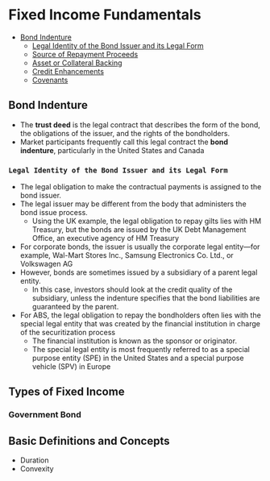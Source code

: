 # Fixed Income Fundamentals

- [Bond Indenture](#Bond-Indenture)
  - [Legal Identity of the Bond Issuer and its Legal Form](#Legal-Identity-of-the-Bond-Issuer-and-its-Legal-Form)
  - [Source of Repayment Proceeds](#Source-of-Repayment-Proceeds)
  - [Asset or Collateral Backing](#Asset-or-Collateral-Backing)
  - [Credit Enhancements](#Credit-Enhancements)
  - [Covenants](#Covenants)

## Bond Indenture
- The **trust deed** is the legal contract that describes the form of the bond, the obligations of the issuer, and the rights of the bondholders.
- Market participants frequently call this legal contract the **bond indenture**, particularly in the United States and Canada

### ```Legal Identity of the Bond Issuer and its Legal Form```
- The legal obligation to make the contractual payments is assigned to the bond issuer. 
- The legal issuer may be different from the body that administers the bond issue process.
  - Using the UK example, the legal obligation to repay gilts lies with HM Treasury, but the bonds are issued by the UK Debt Management Office, an executive agency of HM Treasury
- For corporate bonds, the issuer is usually the corporate legal entity—for example, Wal-Mart Stores Inc., Samsung Electronics Co. Ltd., or Volkswagen AG
- However, bonds are sometimes issued by a subsidiary of a parent legal entity. 
  - In this case, investors should look at the credit quality of the subsidiary, unless the indenture specifies that the bond liabilities are guaranteed by the parent.
- For ABS, the legal obligation to repay the bondholders often lies with the special legal entity that was created by the financial institution in charge of the securitization process
  - The financial institution is known as the sponsor or originator. 
  - The special legal entity is most frequently referred to as a special purpose entity (SPE) in the United States and a special purpose vehicle (SPV) in Europe



## Types of Fixed Income
### Government Bond

## Basic Definitions and Concepts
- Duration
- Convexity
